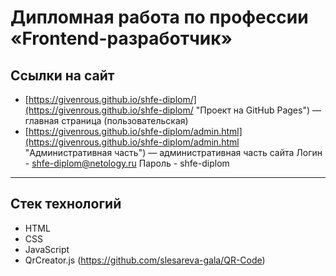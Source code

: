 # Дипломная работа по профессии «Frontend-разработчик»

## Ссылки на сайт

- [https://givenrous.github.io/shfe-diplom/](https://givenrous.github.io/shfe-diplom/ "Проект на GitHub Pages") — главная страница (пользовательская)
- [https://givenrous.github.io/shfe-diplom/admin.html](https://givenrous.github.io/shfe-diplom/admin.html "Административная часть") — административная часть сайта
  Логин - shfe-diplom@netology.ru
  Пароль - shfe-diplom

---

## Стек технологий

- HTML
- CSS
- JavaScript
- QrCreator.js (https://github.com/slesareva-gala/QR-Code)
